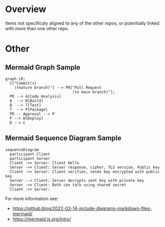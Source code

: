 # Overview

Items not specificaly aligned to any of the other repos, or potentially linked with more than one other repo.


# Other
## Mermaid Graph Sample
```mermaid
graph LR;
  C["Commit(s)
    (feature branch)"] --> PR["Pull Request
                              (to main branch)"];
  PR --> A[Code Analysis]
  A  --> B[Build]
  B  --> T[Test]
  T  --> P[Package]
  PR -- Approval --> P
  P --> D[Deploy]
  D --> C
```
## Mermaid Sequence Diagram Sample

```mermaid
sequenceDiagram
  participant Client
  participant Server
  Client ->> Server: Client Hello
  Server ->> Client: Server response, cipher, TLS version, Public key
  Client ->> Server: Client verifies, sends key encrypted with public key
  Server --> Client: Server decrypts sent key with private key
  Server ->> Client: Both can talk using shared secret
  Client ->> Server: 
```

For more information see:
- https://github.blog/2022-02-14-include-diagrams-markdown-files-mermaid/
- https://mermaid.js.org/intro/
